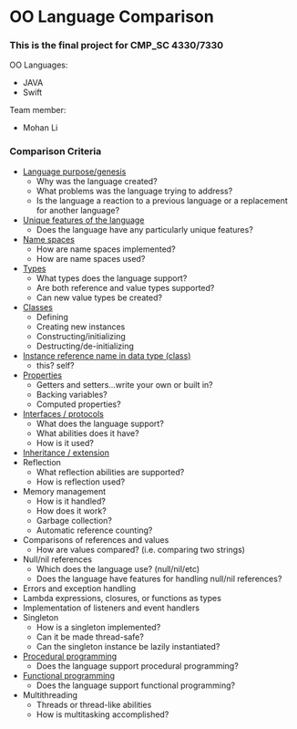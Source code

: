 # OO Language Comparison
### This is the final project for CMP_SC 4330/7330

OO Languages:
* JAVA
* Swift

Team member:
* Mohan Li

### Comparison Criteria

* [Language purpose/genesis](purpose.md)
  * Why was the language created?
  * What problems was the language trying to address?
  * Is the language a reaction to a previous language or a replacement for another language?
* [Unique features of the language](unique.md)
  * Does the language have any particularly unique features?
* [Name spaces](namespace.md)
  * How are name spaces implemented?
  * How are name spaces used?
* [Types](types.md)
    * What types does the language support?
    * Are both reference and value types supported?
    * Can new value types be created?
* [Classes](classes.md)
  * Defining
  * Creating new instances
  * Constructing/initializing
  * Destructing/de-initializing
* [Instance reference name in data type (class)](instance.md)
  * this?  self?
* [Properties](properties.md)
  * Getters and setters...write your own or built in?
  * Backing variables?
  * Computed properties?
* [Interfaces / protocols](interfaces.md)
  * What does the language support?
  * What abilities does it have?
  * How is it used?
* [Inheritance / extension](inheritance.md)
* Reflection
  * What reflection abilities are supported?
  * How is reflection used?
* Memory management
  * How is it handled?
  * How does it work?
  * Garbage collection?
  * Automatic reference counting?
* Comparisons of references and values
  * How are values compared? (i.e. comparing two strings)
* Null/nil references
  * Which does the language use? (null/nil/etc)
  * Does the language have features for handling null/nil references?
* Errors and exception handling
* Lambda expressions, closures, or functions as types
* Implementation of listeners and event handlers
* Singleton
  * How is a singleton implemented?
  * Can it be made thread-safe?
  * Can the singleton instance be lazily instantiated?
* [Procedural programming](procedural_programming.md)
  * Does the language support procedural programming?
* [Functional programming](functional_programming.md)
  * Does the language support functional programming?
* Multithreading
  * Threads or thread-like abilities
  * How is multitasking accomplished?
